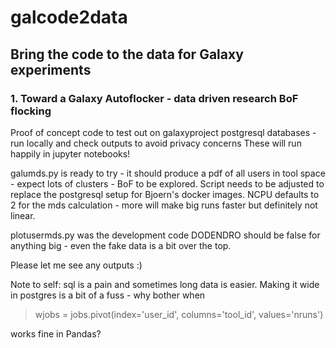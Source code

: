 # galcode2data

## Bring the code to the data for Galaxy experiments

### 1. Toward a Galaxy Autoflocker - data driven research BoF flocking

Proof of concept code to test out on galaxyproject postgresql databases - run locally and check outputs to avoid privacy concerns
These will run happily in jupyter notebooks!

galumds.py is ready to try - it should produce a pdf of all users in tool space - expect lots of clusters - BoF to be explored.
Script needs to be adjusted to replace the postgresql setup for Bjoern's docker images.
NCPU defaults to 2 for the mds calculation - more will make big runs faster but definitely not linear.

plotusermds.py was the development code
DODENDRO should be false for anything big - even the fake data is a bit over the top.

Please let me see any outputs :)

Note to self: sql is a pain and sometimes long data is easier. Making it wide in postgres is a bit of a fuss - why bother when

> wjobs = jobs.pivot(index='user_id', columns='tool_id', values='nruns')

works fine in Pandas?
